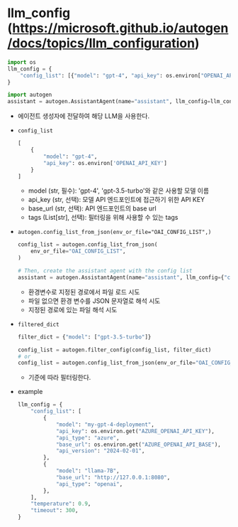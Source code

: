 # llm_config (https://microsoft.github.io/autogen/docs/topics/llm_configuration)
```python
import os
llm_config = {
    "config_list": [{"model": "gpt-4", "api_key": os.environ["OPENAI_API_KEY"]}],
}

import autogen
assistant = autogen.AssistantAgent(name="assistant", llm_config=llm_config)
```
- 에이전트 생성자에 전달하여 해당 LLM을 사용한다.

- ```config_list```
    ```python
    [
        {
            "model": "gpt-4",
            "api_key": os.environ['OPENAI_API_KEY']
        }
    ]
    ```
    - model (str, 필수): 'gpt-4', 'gpt-3.5-turbo'와 같은 사용할 모델 이름
    - api_key (str, 선택): 모델 API 엔드포인트에 접근하기 위한 API KEY
    - base_url (str, 선택): API 엔드포인트의 base url
    - tags (List[str], 선택): 필터링을 위해 사용할 수 있는 tags
- ```autogen.config_list_from_json(env_or_file="OAI_CONFIG_LIST",)```
    ```python
    config_list = autogen.config_list_from_json(
        env_or_file="OAI_CONFIG_LIST",
    )

    # Then, create the assistant agent with the config list
    assistant = autogen.AssistantAgent(name="assistant", llm_config={"config_list": config_list})
    ```
    - 환경변수로 지정된 경로에서 파일 로드 시도
    - 파일 없으면 환경 변수를 JSON 문자열로 해석 시도
    - 지정된 경로에 있는 파일 해석 시도
- ```filtered_dict```
    ```python
    filter_dict = {"model": ["gpt-3.5-turbo"]}

    config_list = autogen.filter_config(config_list, filter_dict)
    # or
    config_list = autogen.config_list_from_json(env_or_file="OAI_CONFIG_LIST", filter_dict=filter_dict)
    ```
    - 기준에 따라 필터링한다.
- example
    ```python
    llm_config = {
        "config_list": [
            {
                "model": "my-gpt-4-deployment",
                "api_key": os.environ.get("AZURE_OPENAI_API_KEY"),
                "api_type": "azure",
                "base_url": os.environ.get("AZURE_OPENAI_API_BASE"),
                "api_version": "2024-02-01",
            },
            {
                "model": "llama-7B",
                "base_url": "http://127.0.0.1:8080",
                "api_type": "openai",
            },
        ],
        "temperature": 0.9,
        "timeout": 300,
    }
    ```